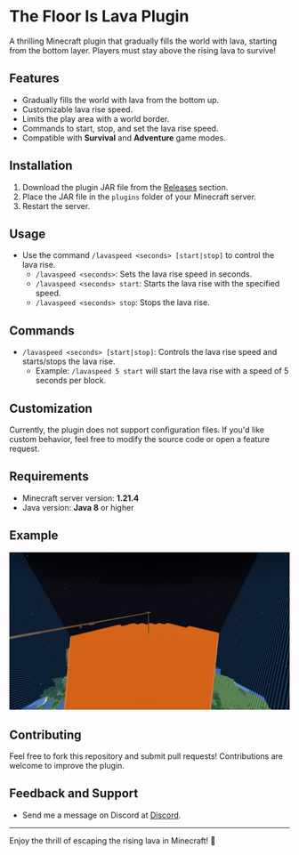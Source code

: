 # The Floor Is Lava Plugin

A thrilling Minecraft plugin that gradually fills the world with lava, starting from the bottom layer. Players must stay above the rising lava to survive!

## Features
- Gradually fills the world with lava from the bottom up.
- Customizable lava rise speed.
- Limits the play area with a world border.
- Commands to start, stop, and set the lava rise speed.
- Compatible with **Survival** and **Adventure** game modes.

## Installation
1. Download the plugin JAR file from the [Releases](https://github.com/Patpat200/the-floor-is-lava/releases) section.
2. Place the JAR file in the `plugins` folder of your Minecraft server.
3. Restart the server.

## Usage
- Use the command `/lavaspeed <seconds> [start|stop]` to control the lava rise.
  - `/lavaspeed <seconds>`: Sets the lava rise speed in seconds.
  - `/lavaspeed <seconds> start`: Starts the lava rise with the specified speed.
  - `/lavaspeed <seconds> stop`: Stops the lava rise.

## Commands
- `/lavaspeed <seconds> [start|stop]`: Controls the lava rise speed and starts/stops the lava rise.
  - Example: `/lavaspeed 5 start` will start the lava rise with a speed of 5 seconds per block.

## Customization
Currently, the plugin does not support configuration files. If you'd like custom behavior, feel free to modify the source code or open a feature request.

## Requirements
- Minecraft server version: **1.21.4**
- Java version: **Java 8** or higher

## Example
![The Floor Is Lava Example](the-floor-is-lava-exemple.png)

## Contributing
Feel free to fork this repository and submit pull requests! Contributions are welcome to improve the plugin.

## Feedback and Support
- Send me a message on Discord at [Discord](https://discord.gg/aXyTP9NY).

---

Enjoy the thrill of escaping the rising lava in Minecraft! 🌋
